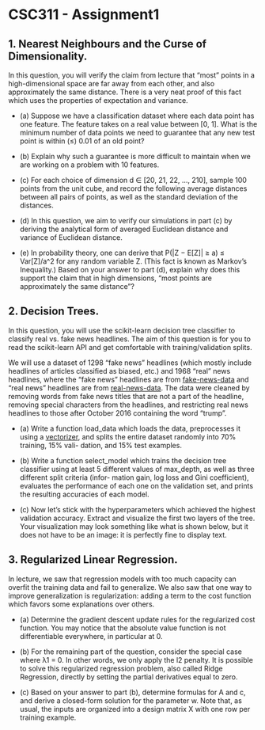 # CSC311 - Assignment1

## 1. Nearest Neighbours and the Curse of Dimensionality. 

In this question, you will verify the claim from lecture that “most” points in a high-dimensional space are far away from each other, and also approximately the same distance. There is a very neat proof of this fact which uses the properties of expectation and variance.

- (a) Suppose we have a classification dataset where each data point has one feature. The feature takes on a real value between [0, 1]. What is the minimum number of data points we need to guarantee that any new test point is within (≤) 0.01 of an old point?

- (b) Explain why such a guarantee is more difficult to maintain when we are working on a problem with 10 features.

- (c) For each choice of dimension d ∈ [20, 21, 22, ..., 210], sample 100 points from the unit cube, and record the following average distances between all pairs of points, as well as the standard deviation of the distances.

- (d) In this question, we aim to verify our simulations in part (c) by deriving the analytical form of averaged Euclidean distance and variance of Euclidean distance.

- (e) In probability theory, one can derive that P(|Z − E[Z]| ≥ a) ≤ Var[Z]/a^2 for any random variable Z. (This fact is known as Markov’s Inequality.) Based on your answer to part (d), explain why does this support the claim that in high dimensions, “most points are approximately the same distance”?

## 2. Decision Trees.
In this question, you will use the scikit-learn decision tree classifier to classify real vs. fake news headlines. The aim of this question is for you to read the scikit-learn API and get comfortable with training/validation splits.

We will use a dataset of 1298 “fake news” headlines (which mostly include headlines of articles classified as biased, etc.) and 1968 “real” news headlines, where the “fake news” headlines are from [fake-news-data](https://www.kaggle.com/mrisdal/fake-news/data) and “real news” headlines are from [real-news-data](https://www.kaggle.com/therohk/million-headlines). The data were cleaned by removing words from fake news titles that are not a part of the headline, removing special characters from the headlines, and restricting real news headlines to those after October 2016 containing the word “trump”.

- (a) Write a function load_data which loads the data, preprocesses it using a [vectorizer](http://scikit-learn.org/stable/modules/classes.html#module-sklearn.feature_extraction.text), and splits the entire dataset randomly into 70% training, 15% vali- dation, and 15% test examples.

- (b) Write a function select_model which trains the decision tree classifier using at least 5 different values of max_depth, as well as three different split criteria (infor- mation gain, log loss and Gini coefficient), evaluates the performance of each one on the validation set, and prints the resulting accuracies of each model.

- (c) Now let’s stick with the hyperparameters which achieved the highest validation accuracy. Extract and visualize the first two layers of the tree. Your visualization may look something like what is shown below, but it does not have to be an image: it is perfectly fine to display text.

## 3. Regularized Linear Regression.
In lecture, we saw that regression models with too much capacity can overfit the training data and fail to generalize. We also saw that one way to improve generalization is regularization: adding a term to the cost function which favors some explanations over others.

- (a) Determine the gradient descent update rules for the regularized cost function. You may notice that the absolute value function is not differentiable everywhere,
in particular at 0.

- (b) For the remaining part of the question, consider the special case where λ1 = 0. In other words, we only apply the l2 penalty. It is possible to solve this regularized regression problem, also called Ridge Regression, directly by setting the partial derivatives equal to zero.

- (c) Based on your answer to part (b), determine formulas for A and c, and derive a closed-form solution for the parameter w. Note that, as usual, the inputs are organized into a design matrix X with one row per training example.
